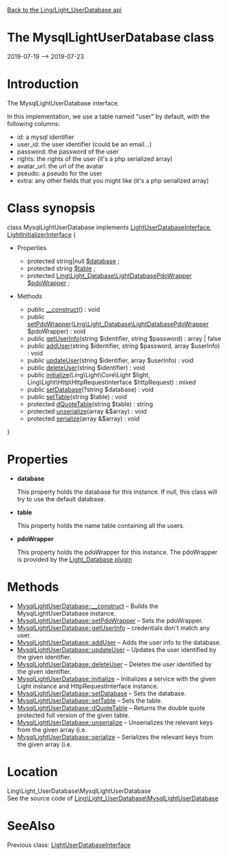 [Back to the Ling/Light_UserDatabase api](https://github.com/lingtalfi/Light_UserDatabase/blob/master/doc/api/Ling/Light_UserDatabase.md)



The MysqlLightUserDatabase class
================
2019-07-19 --> 2019-07-23






Introduction
============

The MysqlLightUserDatabase interface.

In this implementation, we use a table named "user" by default, with the following columns:

- id: a mysql identifier
- user_id: the user identifier (could be an email...)
- password: the password of the user
- rights: the rights of the user (it's a php serialized array)
- avatar_url: the url of the avatar
- pseudo: a pseudo for the user
- extra: any other fields that you might like (it's a php serialized array)



Class synopsis
==============


class <span class="pl-k">MysqlLightUserDatabase</span> implements [LightUserDatabaseInterface](https://github.com/lingtalfi/Light_UserDatabase/blob/master/doc/api/Ling/Light_UserDatabase/LightUserDatabaseInterface.md), [LightInitializerInterface](https://github.com/lingtalfi/Light_Initializer/blob/master/doc/api/Ling/Light_Initializer/Initializer/LightInitializerInterface.md) {

- Properties
    - protected string|null [$database](#property-database) ;
    - protected string [$table](#property-table) ;
    - protected [Ling\Light_Database\LightDatabasePdoWrapper](https://github.com/lingtalfi/Light_Database/blob/master/doc/api/Ling/Light_Database/LightDatabasePdoWrapper.md) [$pdoWrapper](#property-pdoWrapper) ;

- Methods
    - public [__construct](https://github.com/lingtalfi/Light_UserDatabase/blob/master/doc/api/Ling/Light_UserDatabase/MysqlLightUserDatabase/__construct.md)() : void
    - public [setPdoWrapper](https://github.com/lingtalfi/Light_UserDatabase/blob/master/doc/api/Ling/Light_UserDatabase/MysqlLightUserDatabase/setPdoWrapper.md)([Ling\Light_Database\LightDatabasePdoWrapper](https://github.com/lingtalfi/Light_Database/blob/master/doc/api/Ling/Light_Database/LightDatabasePdoWrapper.md) $pdoWrapper) : void
    - public [getUserInfo](https://github.com/lingtalfi/Light_UserDatabase/blob/master/doc/api/Ling/Light_UserDatabase/MysqlLightUserDatabase/getUserInfo.md)(string $identifier, string $password) : array | false
    - public [addUser](https://github.com/lingtalfi/Light_UserDatabase/blob/master/doc/api/Ling/Light_UserDatabase/MysqlLightUserDatabase/addUser.md)(string $identifier, string $password, array $userInfo) : void
    - public [updateUser](https://github.com/lingtalfi/Light_UserDatabase/blob/master/doc/api/Ling/Light_UserDatabase/MysqlLightUserDatabase/updateUser.md)(string $identifier, array $userInfo) : void
    - public [deleteUser](https://github.com/lingtalfi/Light_UserDatabase/blob/master/doc/api/Ling/Light_UserDatabase/MysqlLightUserDatabase/deleteUser.md)(string $identifier) : void
    - public [initialize](https://github.com/lingtalfi/Light_UserDatabase/blob/master/doc/api/Ling/Light_UserDatabase/MysqlLightUserDatabase/initialize.md)(Ling\Light\Core\Light $light, Ling\Light\Http\HttpRequestInterface $httpRequest) : mixed
    - public [setDatabase](https://github.com/lingtalfi/Light_UserDatabase/blob/master/doc/api/Ling/Light_UserDatabase/MysqlLightUserDatabase/setDatabase.md)(?string $database) : void
    - public [setTable](https://github.com/lingtalfi/Light_UserDatabase/blob/master/doc/api/Ling/Light_UserDatabase/MysqlLightUserDatabase/setTable.md)(string $table) : void
    - protected [dQuoteTable](https://github.com/lingtalfi/Light_UserDatabase/blob/master/doc/api/Ling/Light_UserDatabase/MysqlLightUserDatabase/dQuoteTable.md)(string $table) : string
    - protected [unserialize](https://github.com/lingtalfi/Light_UserDatabase/blob/master/doc/api/Ling/Light_UserDatabase/MysqlLightUserDatabase/unserialize.md)(array &$array) : void
    - protected [serialize](https://github.com/lingtalfi/Light_UserDatabase/blob/master/doc/api/Ling/Light_UserDatabase/MysqlLightUserDatabase/serialize.md)(array &$array) : void

}




Properties
=============

- <span id="property-database"><b>database</b></span>

    This property holds the database for this instance.
    If null, this class will try to use the default database.
    
    

- <span id="property-table"><b>table</b></span>

    This property holds the name table containing all the users.
    
    

- <span id="property-pdoWrapper"><b>pdoWrapper</b></span>

    This property holds the pdoWrapper for this instance.
    The pdoWrapper is provided by the [Light_Database plugin](https://github.com/lingtalfi/Light_Database)
    
    



Methods
==============

- [MysqlLightUserDatabase::__construct](https://github.com/lingtalfi/Light_UserDatabase/blob/master/doc/api/Ling/Light_UserDatabase/MysqlLightUserDatabase/__construct.md) &ndash; Builds the MysqlLightUserDatabase instance.
- [MysqlLightUserDatabase::setPdoWrapper](https://github.com/lingtalfi/Light_UserDatabase/blob/master/doc/api/Ling/Light_UserDatabase/MysqlLightUserDatabase/setPdoWrapper.md) &ndash; Sets the pdoWrapper.
- [MysqlLightUserDatabase::getUserInfo](https://github.com/lingtalfi/Light_UserDatabase/blob/master/doc/api/Ling/Light_UserDatabase/MysqlLightUserDatabase/getUserInfo.md) &ndash; credentials don't match any user.
- [MysqlLightUserDatabase::addUser](https://github.com/lingtalfi/Light_UserDatabase/blob/master/doc/api/Ling/Light_UserDatabase/MysqlLightUserDatabase/addUser.md) &ndash; Adds the user info to the database.
- [MysqlLightUserDatabase::updateUser](https://github.com/lingtalfi/Light_UserDatabase/blob/master/doc/api/Ling/Light_UserDatabase/MysqlLightUserDatabase/updateUser.md) &ndash; Updates the user identified by the given identifier.
- [MysqlLightUserDatabase::deleteUser](https://github.com/lingtalfi/Light_UserDatabase/blob/master/doc/api/Ling/Light_UserDatabase/MysqlLightUserDatabase/deleteUser.md) &ndash; Deletes the user identified by the given identifier.
- [MysqlLightUserDatabase::initialize](https://github.com/lingtalfi/Light_UserDatabase/blob/master/doc/api/Ling/Light_UserDatabase/MysqlLightUserDatabase/initialize.md) &ndash; Initializes a service with the given Light instance and HttpRequestInterface instance.
- [MysqlLightUserDatabase::setDatabase](https://github.com/lingtalfi/Light_UserDatabase/blob/master/doc/api/Ling/Light_UserDatabase/MysqlLightUserDatabase/setDatabase.md) &ndash; Sets the database.
- [MysqlLightUserDatabase::setTable](https://github.com/lingtalfi/Light_UserDatabase/blob/master/doc/api/Ling/Light_UserDatabase/MysqlLightUserDatabase/setTable.md) &ndash; Sets the table.
- [MysqlLightUserDatabase::dQuoteTable](https://github.com/lingtalfi/Light_UserDatabase/blob/master/doc/api/Ling/Light_UserDatabase/MysqlLightUserDatabase/dQuoteTable.md) &ndash; Returns the double quote protected full version of the given table.
- [MysqlLightUserDatabase::unserialize](https://github.com/lingtalfi/Light_UserDatabase/blob/master/doc/api/Ling/Light_UserDatabase/MysqlLightUserDatabase/unserialize.md) &ndash; Unserializes the relevant keys from the given array (i.e.
- [MysqlLightUserDatabase::serialize](https://github.com/lingtalfi/Light_UserDatabase/blob/master/doc/api/Ling/Light_UserDatabase/MysqlLightUserDatabase/serialize.md) &ndash; Serializes the relevant keys from the given array (i.e.





Location
=============
Ling\Light_UserDatabase\MysqlLightUserDatabase<br>
See the source code of [Ling\Light_UserDatabase\MysqlLightUserDatabase](https://github.com/lingtalfi/Light_UserDatabase/blob/master/MysqlLightUserDatabase.php)



SeeAlso
==============
Previous class: [LightUserDatabaseInterface](https://github.com/lingtalfi/Light_UserDatabase/blob/master/doc/api/Ling/Light_UserDatabase/LightUserDatabaseInterface.md)<br>
